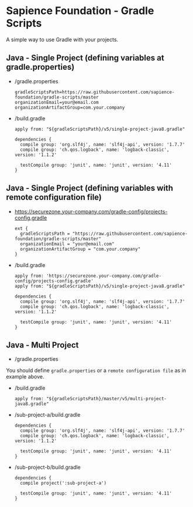 Sapience Foundation - Gradle Scripts
==============

A simple way to use Gradle with your projects.

Java - Single Project (defining variables at gradle.properties)
----

- /gradle.properties
  ```
  gradleScriptsPath=https://raw.githubusercontent.com/sapience-foundation/gradle-scripts/master
  organizationEmail=your@email.com
  organizationArtifactGroup=com.your.company
  ```

- /build.gradle
  ```
  apply from: "${gradleScriptsPath}/v5/single-project-java8.gradle"
  
  dependencies {
    compile group: 'org.slf4j', name: 'slf4j-api', version: '1.7.7'
    compile group: 'ch.qos.logback', name: 'logback-classic', version: '1.1.2'
    
    testCompile group: 'junit', name: 'junit', version: '4.11'
  }
  
  ```
  
Java - Single Project (defining variables with remote configuration file)
----

- https://securezone.your-company.com/gradle-config/projects-config.gradle
  ```
  ext {
    gradleScriptsPath = "https://raw.githubusercontent.com/sapience-foundation/gradle-scripts/master"
    organizationEmail = "your@email.com"
    organizationArtifactGroup = "com.your.company"
  }
  ```

- /build.gradle
  ```
  apply from: 'https://securezone.your-company.com/gradle-config/projects-config.gradle'
  apply from: "${gradleScriptsPath}/v5/single-project-java8.gradle"
  
  dependencies {
    compile group: 'org.slf4j', name: 'slf4j-api', version: '1.7.7'
    compile group: 'ch.qos.logback', name: 'logback-classic', version: '1.1.2'
    
    testCompile group: 'junit', name: 'junit', version: '4.11'
  }
  
  ```
  
Java - Multi Project
----

- /gradle.properties

You should define `gradle.properties` or a `remote configuration file` as in example above.

- /build.gradle
  ```
  apply from: "${gradleScriptsPath}/master/v5/multi-project-java8.gradle"
  
  ```
  
- /sub-project-a/build.gradle
  ```
  dependencies {
    compile group: 'org.slf4j', name: 'slf4j-api', version: '1.7.7'
    compile group: 'ch.qos.logback', name: 'logback-classic', version: '1.1.2'
    
    testCompile group: 'junit', name: 'junit', version: '4.11'
  }
  
  ```
  
- /sub-project-b/build.gradle
  ```
  dependencies {
    compile project(':sub-project-a')
    
    testCompile group: 'junit', name: 'junit', version: '4.11'
  }
  ```

